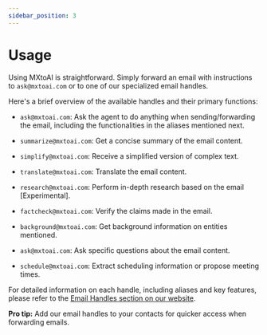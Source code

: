 ```yaml
---
sidebar_position: 3
---
```


# Usage

Using MXtoAI is straightforward. Simply forward an email with instructions to `ask@mxtoai.com` or to one of our specialized email handles.

Here's a brief overview of the available handles and their primary functions:

*   `ask@mxtoai.com`: Ask the agent to do anything when sending/forwarding the email, including the functionalities in the aliases mentioned next.

*   `summarize@mxtoai.com`: Get a concise summary of the email content.
*   `simplify@mxtoai.com`: Receive a simplified version of complex text.
*   `translate@mxtoai.com`: Translate the email content.
*   `research@mxtoai.com`: Perform in-depth research based on the email [Experimental].
*   `factcheck@mxtoai.com`: Verify the claims made in the email.
*   `background@mxtoai.com`: Get background information on entities mentioned.
*   `ask@mxtoai.com`: Ask specific questions about the email content.
*   `schedule@mxtoai.com`: Extract scheduling information or propose meeting times.

For detailed information on each handle, including aliases and key features, please refer to the [Email Handles section on our website](https://www.mxtoai.com/#usecases).

**Pro tip:** Add our email handles to your contacts for quicker access when forwarding emails.
